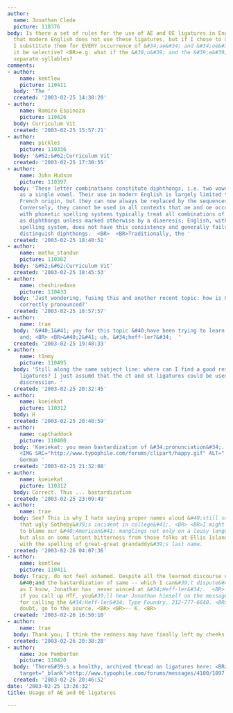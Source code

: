 ```yaml
---
author:
  name: Jonathan Clede
  picture: 110376
body: Is there a set of rules for the use of AE and OE ligatures in English? I realize
  that modern English does not use these ligatures, but if I chose to use them, would
  I substitute them for EVERY occurrence of &#34;ae&#34; and &#34;oe&#34;, or would
  it be selective? <BR>e.g. what if the &#39;o&#39; and the &#39;e&#39; belong to
  separate syllables?
comments:
- author:
    name: kentlew
    picture: 110411
  body: 'The '
  created: '2003-02-25 14:30:20'
- author:
    name: Ramiro Espinoza
    picture: 110426
  body: Curriculum Vit
  created: '2003-02-25 15:57:21'
- author:
    name: pickles
    picture: 110336
  body: '&#62;&#62;Curriculum Vit'
  created: '2003-02-25 17:30:55'
- author:
    name: John Hudson
    picture: 110397
  body: 'These letter combinations constitute diphthongs, i.e. two vowels pronounced
    as a single vowel. Their use in modern English is largely limited to words of
    French origin, but they can now always be replaced by the sequences ae and oe.
    Conversely, they cannot be used in all contexts that ae and oe occur. Languages
    with phonetic spelling systems typically treat all combinations of two vowels
    as diphthongs unless marked otherwise by a diaeresis; English, with its etymological
    spelling system, does not have this consistency and generally fails to visually
    distinguish diphthongs.  <BR>  <BR>Traditionally, the '
  created: '2003-02-25 18:40:51'
- author:
    name: matha_standun
    picture: 110362
  body: '&#62;&#62;Curriculum Vit'
  created: '2003-02-25 18:45:53'
- author:
    name: cheshiredave
    picture: 110433
  body: 'Just wondering, fusing this and another recent topic: how is &#34;Hoefler&#34;
    correctly pronounced?'
  created: '2003-02-25 18:57:57'
- author:
    name: trae
  body: '&#40;1&#41; yay for this topic &#40;have been trying to learn about ligatures&#41;
    and; <BR> <BR>&#40;2&#41; uh, &#34;heff-ler?&#34;  '
  created: '2003-02-25 19:48:33'
- author:
    name: t1mmy
    picture: 110495
  body: 'Still along the same subject line: where can I find a good resource detailing
    ligatures? I just assumd that the ct and st ligatures could be used at your own
    discression. '
  created: '2003-02-25 20:32:45'
- author:
    name: koeiekat
    picture: 110312
  body: H
  created: '2003-02-25 20:48:59'
- author:
    name: capthaddock
    picture: 110400
  body: 'Koeiekat: you mean bastardization of &#34;pronunciation&#34;. &#42;cough&#42;
    <IMG SRC="http://www.typophile.com/forums/clipart/happy.gif" ALT=":-&#41;" BORDER=0>   <BR>  <BR>The
    German '
  created: '2003-02-25 21:32:08'
- author:
    name: koeiekat
    picture: 110312
  body: Correct. Thus ... bastardization
  created: '2003-02-25 23:09:49'
- author:
    name: trae
  body: See? This is why I hate saying proper names aloud &#40;still smarting from
    that ugly Sotheby&#39;s incident in college&#41;. <BR> <BR>I might be tempted
    to blame our &#40;American&#41; manglings not only on a lousy language curriculum
    but also on some latent bitterness from those folks at Ellis Island taking liberties
    with the spelling of great-great grandaddy&#39;s last name.
  created: '2003-02-26 04:07:36'
- author:
    name: kentlew
    picture: 110411
  body: Tracy, do not feel ashamed. Despite all the learned discourse on German pronunciation
    &#40;and the bastardization of same -- which I can&#39;t dispute&#41;, as far
    as I know, Jonathan has  never winced at &#34;Heff-ler&#34;.  <BR> <BR>In fact,
    if you call up HTF, you&#39;ll hear Jonathan himself on the message thanking you
    for calling the &#34;Heff-ler&#34; Type Foundry. 212-777-6640. <BR> <BR>When in
    doubt, go to the source. <BR> <BR>-- K. <BR>
  created: '2003-02-26 16:50:10'
- author:
    name: trae
  body: Thank you; I think the redness may have finally left my cheeks...
  created: '2003-02-26 20:38:28'
- author:
    name: Joe Pemberton
    picture: 110420
  body: 'There&#39;s a healthy, archived thread on ligatures here: <BR><a href="http://www.typophile.com/forums/messages/4100/1097.html"
    target="_blank">http://www.typophile.com/forums/messages/4100/1097.html</a>'
  created: '2003-02-26 20:46:52'
date: '2003-02-25 13:26:32'
title: Usage of AE and OE ligatures

---
```

